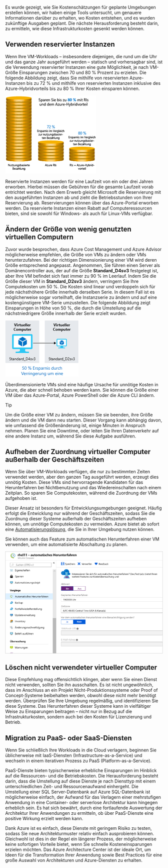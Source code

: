 Es wurde gezeigt, wie Sie Kostenschätzungen für geplante Umgebungen erstellen können, wir haben einige Tools untersucht, um genauere Informationen darüber zu erhalten, wo Kosten entstehen, und es wurden zukünftige Ausgaben geplant. Die nächste Herausforderung besteht darin, zu ermitteln, wie diese Infrastrukturkosten gesenkt werden können.

## <a name="use-reserved-instances"></a>Verwenden reservierter Instanzen

Wenn Ihre VM-Workloads – insbesondere diejenigen, die rund um die Uhr und das ganze Jahr ausgeführt werden – statisch und vorhersagbar sind, ist die Verwendung reservierter Instanzen eine gute Möglichkeit, je nach VM-Größe Einsparungen zwischen 70 und 80 % Prozent zu erzielen. Die folgende Abbildung zeigt, dass Sie mithilfe von reservierten Azure-Instanzen bis zu 72 % und mithilfe von reservierten Instanzen inklusive des Azure-Hybridvorteils bis zu 80 % Ihrer Kosten einsparen können.

![Illustration mit Kostenvorteilen bei der Verwendung von reservierten Azure-Instanzen und der Azure-Hybridvorteile im Vergleich zur nutzungsbasierten Zahlung.](../media/4-savings-coins.png)

Reservierte Instanzen werden für eine Laufzeit von ein oder drei Jahren erworben. Hierbei müssen die Gebühren für die gesamte Laufzeit vorab entrichtet werden. Nach dem Erwerb gleicht Microsoft die Reservierung mit den ausgeführten Instanzen ab und zieht die Betriebsstunden von Ihrer Reservierung ab. Reservierungen können über das Azure-Portal erworben werden. Da reservierte Instanzen einen Rabatt auf Computeressourcen bieten, sind sie sowohl für Windows- als auch für Linux-VMs verfügbar.

## <a name="right-size-underutilized-virtual-machines"></a>Ändern der Größe von wenig genutzten virtuellen Computern

Zuvor wurde besprochen, dass Azure Cost Management und Azure Advisor möglicherweise empfehlen, die Größe von VMs zu ändern oder VMs herunterzufahren. Bei der richtigen Dimensionierung einer VM wird deren Größe entsprechend angepasst. Angenommen, Sie führen einen Server als Domänencontroller aus, der auf die Größe **Standard_D4sv3** festgelegt ist, aber Ihre VM befindet sich fast immer zu 90 % im Leerlauf. Indem Sie die Größe dieser VM in **Standard_D2sv3** ändern, verringern Sie Ihre Computekosten um 50 %. Die Kosten sind linear und verdoppeln sich für jede nächsthöhere Größe innerhalb derselben Serie. In diesem Fall ist es möglicherweise sogar vorteilhaft, die Instanzserie zu ändern und auf eine kostengünstigere VM-Serie umzustellen. Die folgende Abbildung zeigt Einsparungen in Höhe von 50 %, die durch die Umstellung auf die nächstniedrigere Größe innerhalb der Serie erzielt wurden.

![Illustration zur Veranschaulichung der Einsparungen, die für eine unterdurchschnittlich ausgelastete VM durch die Umstellung auf die nächstniedrigere Größe erzielt wurden.](../media/4-vm-resize.png)

Überdimensionierte VMs sind eine häufige Ursache für unnötige Kosten in Azure, die aber schnell behoben werden kann. Sie können die Größe einer VM über das Azure-Portal, Azure PowerShell oder die Azure CLI ändern.

> [!TIP]
> Um die Größe einer VM zu ändern, müssen Sie sie beenden, ihre Größe ändern und die VM dann neu starten. Dieser Vorgang kann abhängig davon, wie umfassend die Größenänderung ist, einige Minuten in Anspruch nehmen. Planen Sie eine Downtime, oder leiten Sie Ihren Datenverkehr auf eine andere Instanz um, während Sie diese Aufgabe ausführen.

## <a name="deallocate-virtual-machines-in-off-hours"></a>Aufheben der Zuordnung virtueller Computer außerhalb der Geschäftszeiten

Wenn Sie über VM-Workloads verfügen, die nur zu bestimmten Zeiten verwendet werden, aber den ganzen Tag ausgeführt werden, erzeugt dies unnötig Kosten. Diese VMs sind hervorragende Kandidaten für das Herunterfahren bei Nichtbenutzung und das Wiedereinschalten nach einem Zeitplan. So sparen Sie Computekosten, während die Zuordnung der VMs aufgehoben ist.

Dieser Ansatz ist besonders für Entwicklungsumgebungen geeignet. Häufig erfolgt die Entwicklung nur während der Geschäftszeiten, sodass Sie die Zuordnung dieser Systeme außerhalb der Geschäftszeiten aufheben können, um unnötige Computekosten zu vermeiden. Azure bietet ab sofort eine [Automatisierungslösung](https://docs.microsoft.com/azure/automation/automation-solution-vm-management), die Sie in Ihrer Umgebung nutzen können.

Sie können auch das Feature zum automatischen Herunterfahren einer VM verwenden, um eine automatisierte Abschaltung zu planen.

![Screenshot: Der Abschnitt für das automatische Herunterfahren auf einem VM-Blatt mit aktivierter Herunterfahrzeit im Azure-Portal.](../media/4-vm-auto-shutdown.png)

## <a name="delete-unused-virtual-machines"></a>Löschen nicht verwendeter virtueller Computer

 Diese Empfehlung mag offensichtlich klingen, aber wenn Sie einen Dienst nicht verwenden, sollten Sie ihn ausschalten. Es ist nicht ungewöhnlich, dass im Anschluss an ein Projekt Nicht-Produktionssysteme oder Proof of Concept-Systeme beibehalten werden, obwohl diese nicht mehr benötigt werden. Überprüfen Sie Ihre Umgebung regelmäßig, und identifizieren Sie diese Systeme. Das Herunterfahren dieser Systeme kann in vielfältiger Weise zu Einsparungen beitragen – nicht nur in Bezug auf die Infrastrukturkosten, sondern auch bei den Kosten für Lizenzierung und Betrieb.

## <a name="migrate-to-paas-or-saas-services"></a>Migration zu PaaS- oder SaaS-Diensten

Wenn Sie schließlich Ihre Workloads in die Cloud verlagern, beginnen Sie üblicherweise mit IaaS-Diensten (Infrastructure-as-a-Service) und wechseln in einem iterativen Prozess zu PaaS (Platform-as-a-Service).

PaaS-Dienste bieten typischerweise erhebliche Einsparungen im Hinblick auf die Ressourcen- und die Betriebskosten. Die Herausforderung besteht darin, dass die Umstellung auf diese Dienste je nach Diensttyp mit einem unterschiedlichen Zeit- und Ressourcenaufwand einhergeht. Die Umstellung einer SQL Server-Datenbank auf Azure SQL-Datenbank ist möglicherweise einfach, der Aufwand für das Verlagern einer mehrstufigen Anwendung in eine Container- oder serverlose Architektur kann hingegen erheblich sein. Es hat sich bewährt, durch eine fortlaufende Auswertung der Architektur Ihrer Anwendungen zu ermitteln, ob über PaaS-Dienste eine positive Wirkung erzielt werden kann.

Dank Azure ist es einfach, diese Dienste mit geringem Risiko zu testen, sodass Sie neue Architekturmuster relativ einfach ausprobieren können. Gleichwohl ist dies in der Regel ein längerer Prozess, der möglicherweise keine sofortigen Vorteile bietet, wenn Sie schnelle Kosteneinsparungen erzielen möchten. Das Azure Architecture Center ist der ideale Ort, um Ideen für die Transformation Ihrer Anwendung sowie Best Practices für eine große Auswahl von Architekturen und Azure-Diensten zu erhalten.